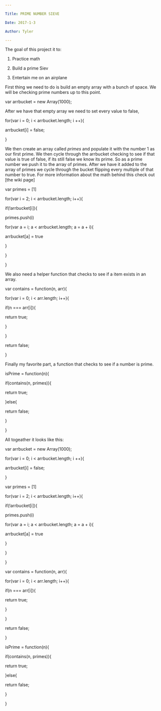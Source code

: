 ```yaml
---

Title: PRIME NUMBER SIEVE

Date: 2017-1-3

Author: Tyler

---
```


The goal of this project it to:

1.  Practice math

2.  Build a prime Siev

3.  Entertain me on an airplane

First thing we need to do is build an empty array with a bunch of space. We will be checking prime numbers up to this point.

var arrbucket = new Array(1000);

After we have that empty array we need to set every value to false,

for(var i = 0; i \< arrbucket.length; i ++){

arrbucket\[i\] = false;

}

We then create an array called *primes* and populate it with the number 1 as our first prime. We then cycle through the arrbucket checking to see if that value is true of false, if its still false we know its prime. So as a prime number we push it to the array of primes. After we have it added to the array of primes we cycle through the bucket flipping every multiple of that number to true. For more information about the math behind this check out [the wiki page]

var primes = \[1\]

for(var i = 2; i \< arrbucket.length; i++){

if(!arrbucket\[i\]){

primes.push(i)

for(var a = i; a \< arrbucket.length; a = a + i){

arrbucket\[a\] = true

}

}

}

We also need a helper function that checks to see if a item exists in an array.

var contains = function(n, arr){

for(var i = 0; i \< arr.length; i++){

if(n === arr\[i\]){

return true;

}

}

return false;

}

Finally my favorite part, a function that checks to see if a number is prime.

isPrime = function(n){

if(contains(n, primes)){

return true;

}else{

return false;

}

}

All togeather it looks like this:

var arrbucket = new Array(1000);

for(var i = 0; i \< arrbucket.length; i ++){

arrbucket\[i\] = false;

}

var primes = \[1\]

for(var i = 2; i \< arrbucket.length; i++){

if(!arrbucket\[i\]){

primes.push(i)

for(var a = i; a \< arrbucket.length; a = a + i){

arrbucket\[a\] = true

}

}

}

var contains = function(n, arr){

for(var i = 0; i \< arr.length; i++){

if(n === arr\[i\]){

return true;

}

}

return false;

}

isPrime = function(n){

if(contains(n, primes)){

return true;

}else{

return false;

}

}